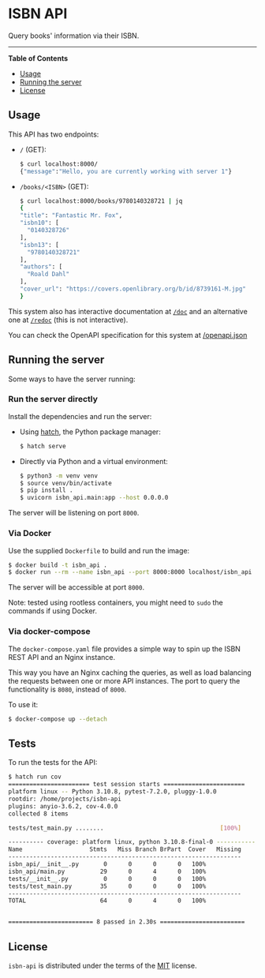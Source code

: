 # ISBN API

Query books' information via their ISBN.

-----

**Table of Contents**

- [Usage](#usage)
- [Running the server](#running-the-server)
- [License](#license)

## Usage

This API has two endpoints:

- `/` (GET):
  ```bash
  $ curl localhost:8000/
  {"message":"Hello, you are currently working with server 1"}
  ```
- `/books/<ISBN>` (GET):
  ```bash
  $ curl localhost:8000/books/9780140328721 | jq
  {
  "title": "Fantastic Mr. Fox",
  "isbn10": [
    "0140328726"
  ],
  "isbn13": [
    "9780140328721"
  ],
  "authors": [
    "Roald Dahl"
  ],
  "cover_url": "https://covers.openlibrary.org/b/id/8739161-M.jpg"
  }
  ```

This system also has interactive documentation at
[`/doc`](http://localhost:8000/doc) and an alternative one at
[`/redoc`](http://localhost:8000/doc) (this is not interactive).

You can check the OpenAPI specification for this system at
[/openapi.json](http://localhost:8000/openapi.json)

## Running the server

Some ways to have the server running:

### Run the server directly

Install the dependencies and run the server:

- Using [hatch](https://hatch.pypa.io/), the Python package manager:
  ```bash
  $ hatch serve
  ```
- Directly via Python and a virtual environment:
  ```bash
  $ python3 -m venv venv
  $ source venv/bin/activate
  $ pip install .
  $ uvicorn isbn_api.main:app --host 0.0.0.0
  ```

The server will be listening on port `8000`.

### Via Docker

Use the supplied `Dockerfile` to build and run the image:

```bash
$ docker build -t isbn_api .
$ docker run --rm --name isbn_api --port 8000:8000 localhost/isbn_api
```

The server will be accessible at port `8000`.

Note: tested using rootless containers, you might need to `sudo` the commands
if using Docker.

### Via docker-compose

The `docker-compose.yaml` file provides a simple way to spin up the ISBN REST
API and an Nginx instance.

This way you have an Nginx caching the queries, as well as load balancing the
requests between one or more API instances. The port to query the functionality
is `8080`, instead of `8000`.

To use it:

```bash
$ docker-compose up --detach
```

## Tests

To run the tests for the API:

```bash
$ hatch run cov
======================= test session starts =======================
platform linux -- Python 3.10.8, pytest-7.2.0, pluggy-1.0.0
rootdir: /home/projects/isbn-api
plugins: anyio-3.6.2, cov-4.0.0
collected 8 items

tests/test_main.py ........                                 [100%]

---------- coverage: platform linux, python 3.10.8-final-0 -----------
Name                   Stmts   Miss Branch BrPart  Cover   Missing
------------------------------------------------------------------
isbn_api/__init__.py       0      0      0      0   100%
isbn_api/main.py          29      0      4      0   100%
tests/__init__.py          0      0      0      0   100%
tests/test_main.py        35      0      0      0   100%
------------------------------------------------------------------
TOTAL                     64      0      4      0   100%


======================== 8 passed in 2.30s ========================
```

## License

`isbn-api` is distributed under the terms of the
[MIT](https://spdx.org/licenses/MIT.html) license.
